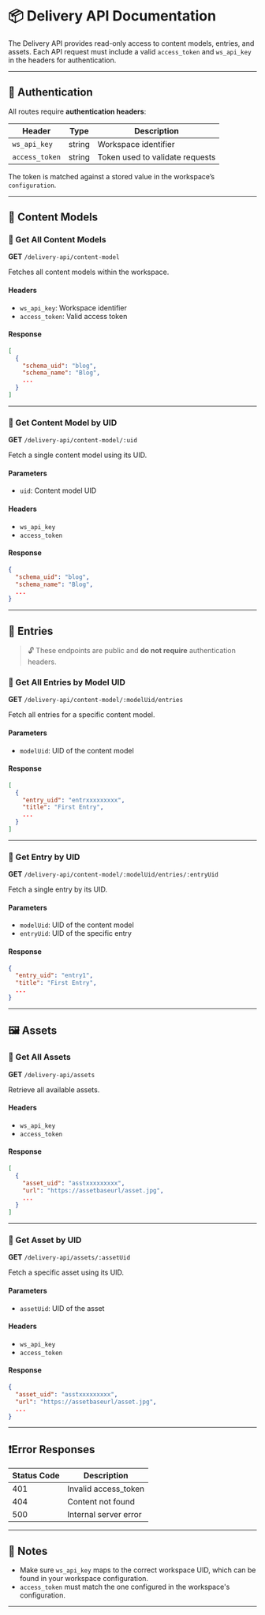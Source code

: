 
# 📦 Delivery API Documentation

The Delivery API provides read-only access to content models, entries, and assets. Each API request must include a valid `access_token` and `ws_api_key` in the headers for authentication.

---

## 🔐 Authentication

All routes require **authentication headers**:

| Header        | Type   | Description                       |
|---------------|--------|-----------------------------------|
| `ws_api_key`  | string | Workspace identifier              |
| `access_token`| string | Token used to validate requests   |

The token is matched against a stored value in the workspace’s `configuration`.

---

## 📁 Content Models

### 🔹 Get All Content Models

**GET** `/delivery-api/content-model`

Fetches all content models within the workspace.

#### Headers
- `ws_api_key`: Workspace identifier  
- `access_token`: Valid access token

#### Response
```json
[
  {
    "schema_uid": "blog",
    "schema_name": "Blog",
    ...
  }
]
```

---

### 🔹 Get Content Model by UID

**GET** `/delivery-api/content-model/:uid`

Fetch a single content model using its UID.

#### Parameters
- `uid`: Content model UID

#### Headers
- `ws_api_key`
- `access_token`

#### Response
```json
{
  "schema_uid": "blog",
  "schema_name": "Blog",
  ...
}
```

---

## 📝 Entries

> 🔓 These endpoints are public and **do not require** authentication headers.

### 🔹 Get All Entries by Model UID

**GET** `/delivery-api/content-model/:modelUid/entries`

Fetch all entries for a specific content model.

#### Parameters
- `modelUid`: UID of the content model

#### Response
```json
[
  {
    "entry_uid": "entrxxxxxxxxx",
    "title": "First Entry",
    ...
  }
]
```

---

### 🔹 Get Entry by UID

**GET** `/delivery-api/content-model/:modelUid/entries/:entryUid`

Fetch a single entry by its UID.

#### Parameters
- `modelUid`: UID of the content model  
- `entryUid`: UID of the specific entry

#### Response
```json
{
  "entry_uid": "entry1",
  "title": "First Entry",
  ...
}
```

---

## 🖼️ Assets

### 🔹 Get All Assets

**GET** `/delivery-api/assets`

Retrieve all available assets.

#### Headers
- `ws_api_key`
- `access_token`

#### Response
```json
[
  {
    "asset_uid": "asstxxxxxxxxx",
    "url": "https://assetbaseurl/asset.jpg",
    ...
  }
]
```

---

### 🔹 Get Asset by UID

**GET** `/delivery-api/assets/:assetUid`

Fetch a specific asset using its UID.

#### Parameters
- `assetUid`: UID of the asset

#### Headers
- `ws_api_key`
- `access_token`

#### Response
```json
{
  "asset_uid": "asstxxxxxxxxx",
  "url": "https://assetbaseurl/asset.jpg",
  ...
}
```

---

## ❗Error Responses

| Status Code | Description                              |
|-------------|------------------------------------------|
| 401         | Invalid access_token                     |
| 404         | Content not found                        |
| 500         | Internal server error                    |

---

## 📌 Notes
- Make sure `ws_api_key` maps to the correct workspace UID, which can be found in your workspace configuration.
- `access_token` must match the one configured in the workspace's configuration.

---